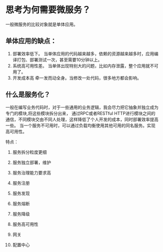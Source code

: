 # 思考为何需要微服务？
一般微服务的比较对象就是单体应用。

## 单体应用的缺点：
1. 部署效率低下。 
当单体应用的代码越来越多，依赖的资源越来越多时，应用编译打包、部署测试一次，甚至需要10分钟以上。
2. 系统高可用性差。
当单体出现特别大的问题，比如内存泄露，整个应用就不可用了。
3. 开发成本高
牵一发而动全身。当修改一处代码，很多地方都会影响。

## 什么是服务化？
一般在编写业务代码时，对于一些通用的业务逻辑，我会尽力把它抽象并独立成为专门的模块,将这些模块拆分出来，
通过RPC或者RESTful HTTP进行模块之间的通信，不同模块交由不同人处理，这样降低了个人开发的成本，同时部署效率提高一些。
当一个服务不可用时，可以通过负载均衡使用其他可用的同名服务。实现高可用性。

特点： 
1. 服务拆分粒度更细
2. 服务独立部署，维护
3. 服务治理能力要求高

1. 服务注册
2. 服务发现
3. 服务熔断
4. 服务降级
5. 服务高可用性
6. 网关
7. 配置中心





